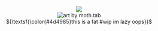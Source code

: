<div align="center">
  <img src="https://64.media.tumblr.com/0376c30093ad4c6f32a7fec0a3c503a3/2e536510d0c00571-ca/s640x960/aa7baf32f20b3e446b76510632f983beac27942e.png">
</div>
<div align="center">
  <img src="https://media.discordapp.net/attachments/971927627210297386/1407421398313603093/decor_1.png?ex=68a60ad1&is=68a4b951&hm=c5510814454b1fe5079324a9692f86b26310882333fe7f9e66d54bfcb9a99cea&=&format=webp&quality=lossless&width=911&height=693" alt="art by moth.tab">
</div>
<div align="center">
 ${\textsf{\color{#4d4985}this is a fat #wip im lazy oops}}$
</div>

<!--
ive Got to lock in...
-->
